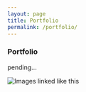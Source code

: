 ```yaml
---
layout: page
title: Portfolio
permalink: /portfolio/
---
```


### Portfolio

pending...

![Images linked like this]({{site.baseurl}}/assets/images/sample_portfolio/1.jpg)